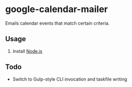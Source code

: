 google-calendar-mailer
======================

Emails calendar events that match certain criteria.

## Usage

1. Install [Node.js](https://nodejs.org/)

## Todo

- Switch to Gulp-style CLI invocation and taskfile writing
